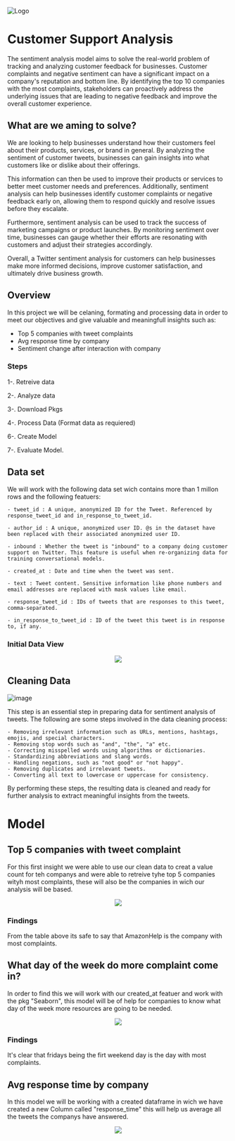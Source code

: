 ![Logo](https://camo.githubusercontent.com/7bf6f8c804cf1ec62e2cbbc7c85ea7dfd65b4848df48be4218e24012c6eb3430/68747470733a2f2f692e6d6f72696f682e636f6d2f323032302f30322f30342f6265656633366664373037642e6a7067)

# Customer Support Analysis

The sentiment analysis model aims to solve the real-world problem of tracking and analyzing customer feedback for businesses. Customer complaints and negative sentiment can have a significant impact on a company's reputation and bottom line. By identifying the top 10 companies with the most complaints, stakeholders can proactively address the underlying issues that are leading to negative feedback and improve the overall customer experience.

## What are we aming to solve?

We are looking to help businesses understand how their customers feel about their products, services, or brand in general. By analyzing the sentiment of customer tweets, businesses can gain insights into what customers like or dislike about their offerings.

This information can then be used to improve their products or services to better meet customer needs and preferences. Additionally, sentiment analysis can help businesses identify customer complaints or negative feedback early on, allowing them to respond quickly and resolve issues before they escalate.

Furthermore, sentiment analysis can be used to track the success of marketing campaigns or product launches. By monitoring sentiment over time, businesses can gauge whether their efforts are resonating with customers and adjust their strategies accordingly.

Overall, a Twitter sentiment analysis for customers can help businesses make more informed decisions, improve customer satisfaction, and ultimately drive business growth. 

## Overview 

In this project we will be celaning, formating and processing data in order to meet our objectives and give valuable and meaningfull insights such as:

- Top 5 companies with tweet complaints
- Avg response time by company
- Sentiment change after interaction with company

### Steps

1-. Retreive data

2-. Analyze data

3-. Download Pkgs 

4-. Process Data (Format data as requiered)

6-. Create Model 

7-. Evaluate Model.

## Data set 
 We will work with the following data set wich contains more than 1 millon rows and the following featuers:

    - tweet_id : A unique, anonymized ID for the Tweet. Referenced by response_tweet_id and in_response_to_tweet_id.

    - author_id : A unique, anonymized user ID. @s in the dataset have been replaced with their associated anonymized user ID.

    - inbound : Whether the tweet is "inbound" to a company doing customer support on Twitter. This feature is useful when re-organizing data for training conversational models.

    - created_at : Date and time when the tweet was sent.

    - text : Tweet content. Sensitive information like phone numbers and email addresses are replaced with mask values like email.

    - response_tweet_id : IDs of tweets that are responses to this tweet, comma-separated.

    - in_response_to_tweet_id : ID of the tweet this tweet is in response to, if any.

### Initial Data View

<div align="center">
    <img src= "https://user-images.githubusercontent.com/115577909/230841679-6a03b445-e749-4163-ac53-4f61c221830f.PNG">
</div>


## Cleaning Data
![image](https://user-images.githubusercontent.com/115577909/230843134-23aea61b-aedb-45c1-81cf-3231e9532ae4.png)

This step is an essential step in preparing data for sentiment analysis of tweets. The following are some steps involved in the data cleaning process:

    - Removing irrelevant information such as URLs, mentions, hashtags, emojis, and special characters.
    - Removing stop words such as "and", "the", "a" etc.
    - Correcting misspelled words using algorithms or dictionaries.
    - Standardizing abbreviations and slang words.
    - Handling negations, such as "not good" or "not happy".
    - Removing duplicates and irrelevant tweets.
    - Converting all text to lowercase or uppercase for consistency.
    
By performing these steps, the resulting data is cleaned and ready for further analysis to extract meaningful insights from the tweets.

# Model

## Top 5 companies with tweet complaint

For this first insight we were able to use our clean data to creat a value count for teh companys and were able to retreive tyhe top 5 companies wityh most complaints, these will also be the companies in wich our analysis will be based.


<div align="center">
    <img src= "https://user-images.githubusercontent.com/115577909/230843753-d0719100-2eaa-48f5-b134-a77a9d39e1fb.png">
</div>

### Findings

From the table above its safe to say that AmazonHelp is the company with most complaints.

## What day of the week do more complaint come in?

In order to find this we will work with our created_at featuer and work with the pkg "Seaborn", this model will be of help for companies to know what day of the week more resources are going to be needed.

<div align="center">
    <img src= "https://user-images.githubusercontent.com/115577909/230845703-16966c1e-e50e-4477-b31b-95d72ddc8c13.png">
</div>

### Findings

It's clear that fridays being the firt weekend day is the day with most complaints.

## Avg response time by company

In this model we will be working with a created dataframe in wich we have created a new Column called "response_time" this will help us average all the tweets the companys have answered.

<div align="center">
    <img src= "https://user-images.githubusercontent.com/115577909/230848267-77ed7a5d-8aa3-46f6-a91f-cc37e5cddce8.png">
</div>

